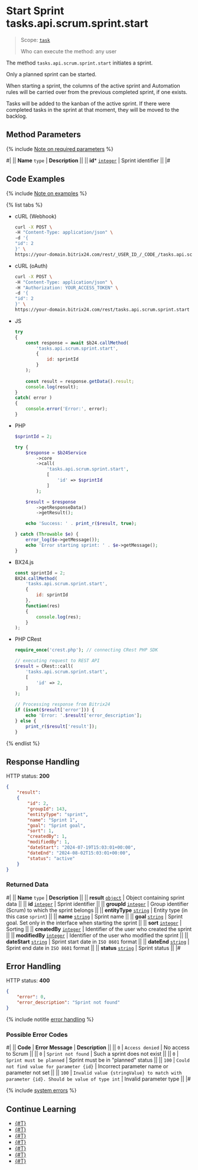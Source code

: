 # Start Sprint tasks.api.scrum.sprint.start

> Scope: [`task`](../../../scopes/permissions.md)
>
> Who can execute the method: any user

The method `tasks.api.scrum.sprint.start` initiates a sprint.

Only a planned sprint can be started.

When starting a sprint, the columns of the active sprint and Automation rules will be carried over from the previous completed sprint, if one exists.

Tasks will be added to the kanban of the active sprint. If there were completed tasks in the sprint at that moment, they will be moved to the backlog.

## Method Parameters

{% include [Note on required parameters](../../../../_includes/required.md) %}

#|
|| **Name**
`type` | **Description** ||
|| **id*** 
[`integer`](../../../data-types.md) | Sprint identifier ||
|#

## Code Examples

{% include [Note on examples](../../../../_includes/examples.md) %}

{% list tabs %}

- cURL (Webhook)

    ```bash
    curl -X POST \
    -H "Content-Type: application/json" \
    -d '{
    "id": 2
    }' \
    https://your-domain.bitrix24.com/rest/_USER_ID_/_CODE_/tasks.api.scrum.sprint.start
    ```

- cURL (oAuth)

    ```bash
    curl -X POST \
    -H "Content-Type: application/json" \
    -H "Authorization: YOUR_ACCESS_TOKEN" \
    -d '{
    "id": 2
    }' \
    https://your-domain.bitrix24.com/rest/tasks.api.scrum.sprint.start
    ```

- JS

    ```js
    try
    {
    	const response = await $b24.callMethod(
    		'tasks.api.scrum.sprint.start',
    		{
    			id: sprintId
    		}
    	);
    	
    	const result = response.getData().result;
    	console.log(result);
    }
    catch( error )
    {
    	console.error('Error:', error);
    }
    ```

- PHP

    ```php
    $sprintId = 2;
    
    try {
        $response = $b24Service
            ->core
            ->call(
                'tasks.api.scrum.sprint.start',
                [
                    'id' => $sprintId
                ]
            );
    
        $result = $response
            ->getResponseData()
            ->getResult();
    
        echo 'Success: ' . print_r($result, true);
    
    } catch (Throwable $e) {
        error_log($e->getMessage());
        echo 'Error starting sprint: ' . $e->getMessage();
    }
    ```

- BX24.js

    ```js
    const sprintId = 2;
    BX24.callMethod(
        'tasks.api.scrum.sprint.start',
        {
            id: sprintId
        },
        function(res)
        {
            console.log(res);
        }
    );
    ```

- PHP CRest

    ```php
    require_once('crest.php'); // connecting CRest PHP SDK

    // executing request to REST API
    $result = CRest::call(
        'tasks.api.scrum.sprint.start',
        [
            'id' => 2,
        ]
    );

    // Processing response from Bitrix24
    if (isset($result['error'])) {
        echo 'Error: '.$result['error_description'];
    } else {
        print_r($result['result']);
    }
    ```

{% endlist %}

## Response Handling

HTTP status: **200**

```json
{
    "result":
    {
        "id": 2,
        "groupId": 143,
        "entityType": "sprint",
        "name": "Sprint 1",
        "goal": "Sprint goal",
        "sort": 1,
        "createdBy": 1,
        "modifiedBy": 1,
        "dateStart": "2024-07-19T15:03:01+00:00",
        "dateEnd": "2024-08-02T15:03:01+00:00",
        "status": "active"
    }
}
```

### Returned Data

#|
|| **Name**
`type` | **Description** ||
|| **result** 
[`object`](../../../data-types.md) | Object containing sprint data ||
|| **id** 
[`integer`](../../../data-types.md) | Sprint identifier ||
|| **groupId** 
[`integer`](../../../data-types.md) | Group identifier (Scrum) to which the sprint belongs ||
|| **entityType** 
[`string`](../../../data-types.md) | Entity type (in this case `sprint`) ||
|| **name** 
[`string`](../../../data-types.md) | Sprint name ||
|| **goal** 
[`string`](../../../data-types.md) | Sprint goal. Set only in the interface when starting the sprint ||
|| **sort** 
[`integer`](../../../data-types.md) | Sorting ||
|| **createdBy** 
[`integer`](../../../data-types.md) | Identifier of the user who created the sprint ||
|| **modifiedBy** 
[`integer`](../../../data-types.md) | Identifier of the user who modified the sprint ||
|| **dateStart** 
[`string`](../../../data-types.md) | Sprint start date in `ISO 8601` format ||
|| **dateEnd** 
[`string`](../../../data-types.md) | Sprint end date in `ISO 8601` format ||
|| **status** 
[`string`](../../../data-types.md) | Sprint status ||
|#

## Error Handling

HTTP status: **400**

```json
{
    "error": 0,
    "error_description": "Sprint not found"
}
```

{% include notitle [error handling](../../../../_includes/error-info.md) %}

### Possible Error Codes

#|
|| **Code** | **Error Message** | **Description** ||
|| `0` | `Access denied` | No access to Scrum ||
|| `0` | `Sprint not found` | Such a sprint does not exist ||
|| `0` | `Sprint must be planned` | Sprint must be in "planned" status ||
|| `100` | `Could not find value for parameter {id}` | Incorrect parameter name or parameter not set ||
|| `100` | `Invalid value {stringValue} to match with parameter {id}. Should be value of type int` | Invalid parameter type ||
|#

{% include [system errors](../../../../_includes/system-errors.md) %}

## Continue Learning

- [{#T}](./tasks-api-scrum-sprint-add.md)
- [{#T}](./tasks-api-scrum-sprint-update.md)
- [{#T}](./tasks-api-scrum-sprint-complete.md)
- [{#T}](./tasks-api-scrum-sprint-get.md)
- [{#T}](./tasks-api-scrum-sprint-list.md)
- [{#T}](./tasks-api-scrum-sprint-delete.md)
- [{#T}](./tasks-api-scrum-sprint-get-fields.md)
